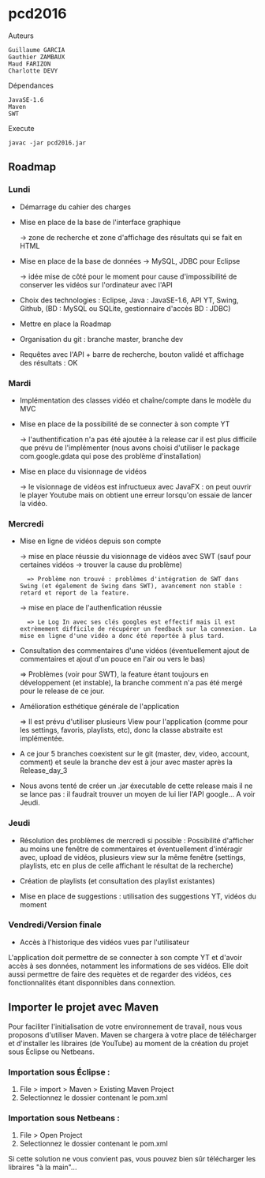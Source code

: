 # pcd2016

Auteurs

	Guillaume GARCIA
	Gauthier ZAMBAUX
	Maud FARIZON
	Charlotte DEVY

Dépendances

	JavaSE-1.6
	Maven
	SWT

Execute

	javac -jar pcd2016.jar

## Roadmap

### Lundi

* Démarrage du cahier des charges

* Mise en place de la base de l'interface graphique

	-> zone de recherche et zone d'affichage des résultats qui se fait en HTML

* Mise en place de la base de données -> MySQL, JDBC pour Eclipse

	-> idée mise de côté pour le moment pour cause d'impossibilité de conserver les vidéos sur l'ordinateur avec l'API

* Choix des technologies : Eclipse, Java : JavaSE-1.6, API YT, Swing, Github, (BD : MySQL ou SQLite, gestionnaire d'accès BD : JDBC)

* Mettre en place la Roadmap

* Organisation du git : branche master, branche dev

* Requêtes avec l'API + barre de recherche, bouton validé et affichage des résultats : OK


### Mardi

* Implémentation des classes vidéo et chaîne/compte dans le modèle du MVC

* Mise en place de la possibilité de se connecter à son compte YT

	-> l'authentification n'a pas été ajoutée à la release car il est plus difficile que prévu de l'implémenter (nous avons choisi d'utiliser le package com.google.gdata qui pose des problème d'installation)

* Mise en place du visionnage de vidéos

	-> le visionnage de vidéos est infructueux avec JavaFX : on peut ouvrir le player Youtube mais on obtient une erreur lorsqu'on essaie de lancer la vidéo.


### Mercredi

* Mise en ligne de vidéos depuis son compte

	-> mise en place réussie du visionnage de vidéos avec SWT (sauf pour certaines vidéos -> trouver la cause du problème)

		=> Problème non trouvé : problèmes d'intégration de SWT dans Swing (et également de Swing dans SWT), avancement non stable : retard et report de la feature.

	-> mise en place de l'authenfication réussie

		=> Le Log In avec ses clés googles est effectif mais il est extrèmement difficile de récupérer un feedback sur la connexion. La mise en ligne d'une vidéo a donc été reportée à plus tard.

* Consultation des commentaires d'une vidéos (éventuellement ajout de commentaires et ajout d'un pouce en l'air ou vers le bas)

	=> Problèmes (voir pour SWT), la feature étant toujours en développement (et instable), la branche comment n'a pas été mergé pour le release de ce jour.

* Amélioration esthétique générale de l'application
	
	=> Il est prévu d'utiliser plusieurs View pour l'application (comme pour les settings, favoris, playlists, etc), donc la classe abstraite est implémentée.

* A ce jour 5 branches coexistent sur le git (master, dev, video, account, comment) et seule la branche dev est à jour avec master après la Release_day_3

* Nous avons tenté de créer un .jar éxecutable de cette release mais il ne se lance pas : il faudrait trouver un moyen de lui lier l'API google... A voir Jeudi.

### Jeudi

* Résolution des problèmes de mercredi si possible : Possibilité d'afficher au moins une fenêtre de commentaires et éventuellement d'intéragir avec, upload de vidéos,
plusieurs view sur la même fenêtre (settings, playlists, etc en plus de celle affichant le résultat de la recherche)

* Création de playlists (et consultation des playlist existantes)

* Mise en place de suggestions : utilisation des suggestions YT, vidéos du moment


### Vendredi/Version finale

* Accès à l'historique des vidéos vues par l'utilisateur

L'application doit permettre de se connecter à son compte YT et d'avoir accès à ses données, notamment les informations de ses vidéos.
Elle doit aussi permettre de faire des requètes et de regarder des vidéos, ces fonctionnalités étant disponnibles dans connextion.


## Importer le projet avec Maven
Pour faciliter l'initialisation de votre environnement de travail, nous vous proposons d'utiliser Maven. Maven se chargera à votre place de télécharger et d'installer les libraires (de YouTube) au moment de la création du projet sous Éclipse ou Netbeans.

### Importation sous Éclipse :

1. File > import > Maven > Existing Maven Project
2. Selectionnez le dossier contenant le pom.xml

### Importation sous Netbeans :

1. File > Open Project
2. Selectionnez le dossier contenant le pom.xml

Si cette solution ne vous convient pas, vous pouvez bien sûr télécharger les libraires "à la main"...

